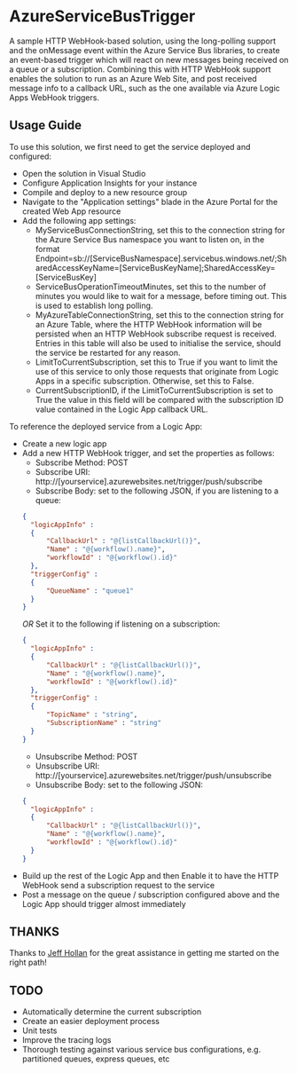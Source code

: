 # AzureServiceBusTrigger
A sample HTTP WebHook-based solution, using the long-polling support and the onMessage event within the Azure Service Bus libraries, to create an event-based trigger which will react on new messages being received on a queue or a subscription. Combining this with HTTP WebHook support enables the solution to run as an Azure Web Site, and post received message info to a callback URL, such as the one available via Azure Logic Apps WebHook triggers.

## Usage Guide ##
To use this solution, we first need to get the service deployed and configured:
- Open the solution in Visual Studio
- Configure Application Insights for your instance
- Compile and deploy to a new resource group
- Navigate to the "Application settings" blade in the Azure Portal for the created Web App resource
- Add the following app settings:
  - MyServiceBusConnectionString, set this to the connection string for the Azure Service Bus namespace you want to listen on, in the format Endpoint=sb://[ServiceBusNamespace].servicebus.windows.net/;SharedAccessKeyName=[ServiceBusKeyName];SharedAccessKey=[ServiceBusKey]
  - ServiceBusOperationTimeoutMinutes, set this to the number of minutes you would like to wait for a message, before timing out.  This is used to establish long polling.
  - MyAzureTableConnectionString, set this to the connection string for an Azure Table, where the HTTP WebHook information will be persisted when an HTTP WebHook subscribe request is received. Entries in this table will also be used to initialise the service, should the service be restarted for any reason.
  - LimitToCurrentSubscription, set this to True if you want to limit the use of this service to only those requests that originate from Logic Apps in a specific subscription.  Otherwise, set this to False.
  - CurrentSubscriptionID, if the LimitToCurrentSubscription is set to True the value in this field will be compared with the subscription ID value contained in the Logic App callback URL.
 
To reference the deployed service from a Logic App:
- Create a new logic app
- Add a new HTTP WebHook trigger, and set the properties as follows:
  - Subscribe Method: POST
  - Subscribe URI: http://[yourservice].azurewebsites.net/trigger/push/subscribe
  - Subscribe Body: set to the following JSON, if you are listening to a queue: 
  ```json
  {
  	"logicAppInfo" :
  	{
  		"CallbackUrl" : "@{listCallbackUrl()}",
  		"Name" : "@{workflow().name}",
  		"workflowId" : "@{workflow().id}"
  	},
  	"triggerConfig" :
  	{
  		"QueueName" : "queue1"
  	}
  }
  ```
  *OR*
  Set it to the following if listening on a subscription:
  ```json
  {
  	"logicAppInfo" :
  	{
  		"CallbackUrl" : "@{listCallbackUrl()}",
  		"Name" : "@{workflow().name}",
  		"workflowId" : "@{workflow().id}"
  	},
  	"triggerConfig" :
  	{
  		"TopicName" : "string",
  		"SubscriptionName" : "string"
  	}
  }
  ```
  - Unsubscribe Method: POST
  - Unsubscribe URI: http://[yourservice].azurewebsites.net/trigger/push/unsubscribe
  - Unsubscribe Body: set to the following JSON: 
  ```json
  {
  	"logicAppInfo" :
  	{
  		"CallbackUrl" : "@{listCallbackUrl()}",
  		"Name" : "@{workflow().name}",
  		"workflowId" : "@{workflow().id}"
  	}
  }
  ```
- Build up the rest of the Logic App and then Enable it to have the HTTP WebHook send a subscription request to the service
- Post a message on the queue / subscription configured above and the Logic App should trigger almost immediately

## THANKS ##
Thanks to [Jeff Hollan](https://github.com/jeffhollan) for the great assistance in getting me started on the right path!

## TODO ##
- Automatically determine the current subscription
- Create an easier deployment process
- Unit tests
- Improve the tracing logs
- Thorough testing against various service bus configurations, e.g. partitioned queues, express queues, etc
